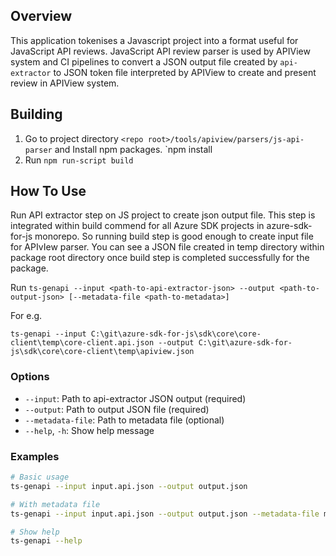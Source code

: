 ## Overview

This application tokenises a Javascript project into a format useful for JavaScript API reviews. JavaScript API review parser is used by APIView system and CI pipelines to convert a JSON output file created by `api-extractor` to JSON token file interpreted by APIView to create and present review in APIView system.

## Building

1. Go to project directory `<repo root>/tools/apiview/parsers/js-api-parser` and Install npm packages.
    `npm install
2. Run `npm run-script build`

## How To Use

Run API extractor step on JS project to create json output file. This step is integrated within build commend for all Azure SDK projects in azure-sdk-for-js monorepo. So running build step is good enough to create input file for APIvIew parser. You can see a JSON file created in temp directory within package root directory once build step is completed successfully for the package.

Run `ts-genapi --input <path-to-api-extractor-json> --output <path-to-output-json> [--metadata-file <path-to-metadata>]`

For e.g.

`ts-genapi --input C:\git\azure-sdk-for-js\sdk\core\core-client\temp\core-client.api.json --output C:\git\azure-sdk-for-js\sdk\core\core-client\temp\apiview.json`

### Options

- `--input`: Path to api-extractor JSON output (required)
- `--output`: Path to output JSON file (required)  
- `--metadata-file`: Path to metadata file (optional)
- `--help`, `-h`: Show help message

### Examples

```bash
# Basic usage
ts-genapi --input input.api.json --output output.json

# With metadata file
ts-genapi --input input.api.json --output output.json --metadata-file metadata.json

# Show help
ts-genapi --help
```
